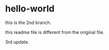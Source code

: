 # hello-world
this is the 2nd branch.

this readme file is different from the original file.

3rd update.